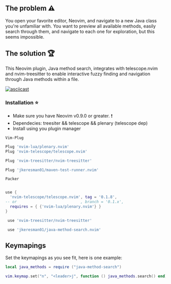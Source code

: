 ## The problem :warning: ##

You open your favorite editor, Neovim, and navigate to a new Java class you're unfamiliar with. You want to preview all available methods, easily search through them, and navigate to each one for exploration, but this seems impossible. 

## The solution :trophy: ##

This Neovim plugin, Java method search, integrates with telescope.nvim and nvim-treesitter to enable interactive fuzzy finding and navigation through Java methods within a file.


[![asciicast](https://asciinema.org/a/0V6bFRxWP7EZNorV8Z0FPfuss.svg)](https://asciinema.org/a/0V6bFRxWP7EZNorV8Z0FPfuss)

### Installation :star: ###
* Make sure you have Neovim v0.9.0 or greater. :exclamation:
* Dependecies: treesiter && telescope && plenary (telescope dep)
* Install using you plugin manager

`Vim-Plug`  
```lua
Plug 'nvim-lua/plenary.nvim'
Plug 'nvim-telescope/telescope.nvim'

Plug 'nvim-treesitter/nvim-treesitter'

Plug 'jkeresman01/maven-test-runner.nvim'
```

`Packer`  
```lua

use {
  'nvim-telescope/telescope.nvim', tag = '0.1.8',
-- or                            , branch = '0.1.x',
  requires = { {'nvim-lua/plenary.nvim'} }
}

 use 'nvim-treesitter/nvim-treesitter'

 use 'jkeresman01/java-method-search.nvim'
```

## Keymapings ##

Set the keymapings as you see fit, here is one example:

```lua
local java_methods = require ("java-method-search")

vim.keymap.set("n", "<leader>j", function () java_methods.search() end)
```


